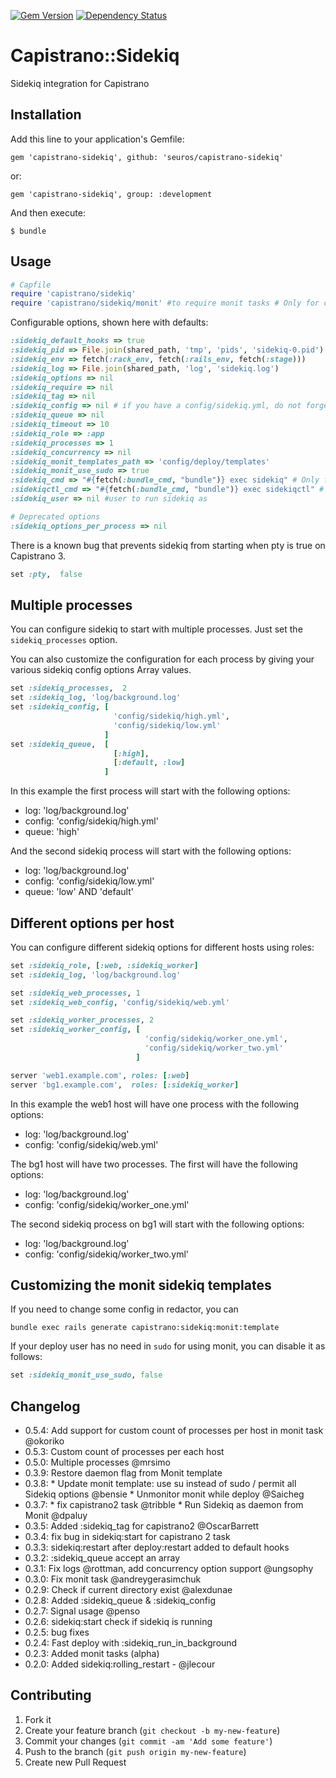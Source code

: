[![Gem Version](https://badge.fury.io/rb/capistrano-sidekiq.svg)](http://badge.fury.io/rb/capistrano-sidekiq)
[![Dependency Status](https://gemnasium.com/seuros/capistrano-sidekiq.svg)](https://gemnasium.com/seuros/capistrano-sidekiq)

# Capistrano::Sidekiq

Sidekiq integration for Capistrano

## Installation

Add this line to your application's Gemfile:

    gem 'capistrano-sidekiq', github: 'seuros/capistrano-sidekiq'

or:

    gem 'capistrano-sidekiq', group: :development

And then execute:

    $ bundle


## Usage
```ruby
# Capfile
require 'capistrano/sidekiq'
require 'capistrano/sidekiq/monit' #to require monit tasks # Only for capistrano3
```


Configurable options, shown here with defaults:

```ruby
:sidekiq_default_hooks => true
:sidekiq_pid => File.join(shared_path, 'tmp', 'pids', 'sidekiq-0.pid') # if you specify a pidfile in your sidekiq_config file that value will be used as the default.
:sidekiq_env => fetch(:rack_env, fetch(:rails_env, fetch(:stage)))
:sidekiq_log => File.join(shared_path, 'log', 'sidekiq.log')
:sidekiq_options => nil
:sidekiq_require => nil
:sidekiq_tag => nil
:sidekiq_config => nil # if you have a config/sidekiq.yml, do not forget to set this.
:sidekiq_queue => nil
:sidekiq_timeout => 10
:sidekiq_role => :app
:sidekiq_processes => 1
:sidekiq_concurrency => nil
:sidekiq_monit_templates_path => 'config/deploy/templates'
:sidekiq_monit_use_sudo => true
:sidekiq_cmd => "#{fetch(:bundle_cmd, "bundle")} exec sidekiq" # Only for capistrano2.5
:sidekiqctl_cmd => "#{fetch(:bundle_cmd, "bundle")} exec sidekiqctl" # Only for capistrano2.5
:sidekiq_user => nil #user to run sidekiq as

# Deprecated options
:sidekiq_options_per_process => nil
```

There is a known bug that prevents sidekiq from starting when pty is true on Capistrano 3.
```ruby
set :pty,  false
```

## Multiple processes

You can configure sidekiq to start with multiple processes. Just set the `sidekiq_processes` option.

You can also customize the configuration for each process by giving your various sidekiq config options Array values.

```ruby
set :sidekiq_processes,  2
set :sidekiq_log, 'log/background.log'
set :sidekiq_config, [
                       'config/sidekiq/high.yml',
                       'config/sidekiq/low.yml'
                     ]
set :sidekiq_queue,  [
                       [:high],
                       [:default, :low]
                     ]
```

In this example the first process will start with the following options:
* log: 'log/background.log'
* config: 'config/sidekiq/high.yml'
* queue: 'high'

And the second sidekiq process will start with the following options:
* log: 'log/background.log'
* config: 'config/sidekiq/low.yml'
* queue: 'low' AND 'default'

## Different options per host

You can configure different sidekiq options for different hosts using roles:

```ruby
set :sidekiq_role, [:web, :sidekiq_worker]
set :sidekiq_log, 'log/background.log'

set :sidekiq_web_processes, 1
set :sidekiq_web_config, 'config/sidekiq/web.yml'

set :sidekiq_worker_processes, 2
set :sidekiq_worker_config, [
                              'config/sidekiq/worker_one.yml',
                              'config/sidekiq/worker_two.yml'
                            ]

server 'web1.example.com', roles: [:web]
server 'bg1.example.com',  roles: [:sidekiq_worker]
```

In this example the web1 host will have one process with the following options:
* log: 'log/background.log'
* config: 'config/sidekiq/web.yml'

The bg1 host will have two processes. The first will have the following options:
* log: 'log/background.log'
* config: 'config/sidekiq/worker_one.yml'

The second sidekiq process on bg1 will start with the following options:
* log: 'log/background.log'
* config: 'config/sidekiq/worker_two.yml'

## Customizing the monit sidekiq templates

If you need to change some config in redactor, you can

```
bundle exec rails generate capistrano:sidekiq:monit:template
```

If your deploy user has no need in `sudo` for using monit, you can disable it as follows:

```ruby
set :sidekiq_monit_use_sudo, false
```

## Changelog
- 0.5.4: Add support for custom count of processes per host in monit task @okoriko
- 0.5.3: Custom count of processes per each host
- 0.5.0: Multiple processes @mrsimo
- 0.3.9: Restore daemon flag from Monit template
- 0.3.8:
        * Update monit template: use su instead of sudo / permit all Sidekiq options @bensie
        * Unmonitor monit while deploy @Saicheg
- 0.3.7:
        * fix capistrano2 task @tribble
        * Run Sidekiq as daemon from Monit @dpaluy
- 0.3.5: Added :sidekiq_tag for capistrano2 @OscarBarrett
- 0.3.4: fix bug in sidekiq:start for capistrano 2 task
- 0.3.3: sidekiq:restart after deploy:restart added to default hooks
- 0.3.2: :sidekiq_queue accept an array
- 0.3.1: Fix logs @rottman, add concurrency option support @ungsophy
- 0.3.0: Fix monit task @andreygerasimchuk
- 0.2.9: Check if current directory exist @alexdunae
- 0.2.8: Added :sidekiq_queue & :sidekiq_config
- 0.2.7: Signal usage @penso
- 0.2.6: sidekiq:start check if sidekiq is running
- 0.2.5: bug fixes
- 0.2.4: Fast deploy with :sidekiq_run_in_background
- 0.2.3: Added monit tasks (alpha)
- 0.2.0: Added sidekiq:rolling_restart - @jlecour

## Contributing

1. Fork it
2. Create your feature branch (`git checkout -b my-new-feature`)
3. Commit your changes (`git commit -am 'Add some feature'`)
4. Push to the branch (`git push origin my-new-feature`)
5. Create new Pull Request
